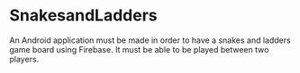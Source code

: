 # SnakesandLadders
An Android application must be made in order to have a snakes and ladders game board using Firebase. It must be able to be played between two players.
